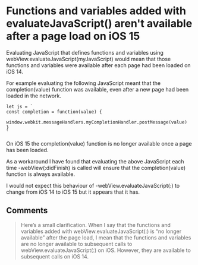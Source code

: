 # Functions and variables added with evaluateJavaScript() aren't available after a page load on iOS 15

Evaluating JavaScript that defines functions and variables using webView.evaluateJavaScript(myJavaScript) would mean that those functions and variables were available after each page had been loaded on iOS 14.

For example evaluating the following JavaScript meant that the completion(value) function was available, even after a new page had been loaded in the network.

```
let js = `
const completion = function(value) {
	window.webkit.messageHandlers.myCompletionHandler.postMessage(value)
}
`
```

On iOS 15 the completion(value) function is no longer available once a page has been loaded.

As a workaround I have found that evaluating the above JavaScript each time -webView(:didFinish) is called will ensure that the completion(value) function is always available.

I would not expect this behaviour of -webView.evaluateJavaScript(:) to change from iOS 14 to iOS 15 but it appears that it has.

## Comments

> Here’s a small clarification. When I say that the functions and variables added with webView.evaluateJavaScript(:) is “no longer available” after the page load, I mean that the functions and variables are no longer available to subsequent calls to webView.evaluateJavaScript(:) on iOS. However, they are available to subsequent calls on iOS 14.
